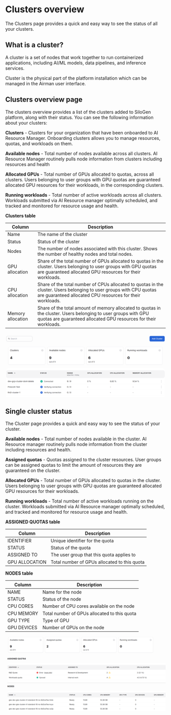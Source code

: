# Clusters overview

The Clusters page provides a quick and easy way to see the status of all your clusters.

## What is a cluster?

A cluster is a set of nodes that work together to run containerized applications, including AI/ML models, data pipelines, and inference services.

Cluster is the physical part of the platform installation which can be managed in the Airman user interface.

## Clusters overview page
The clusters overview provides a list of the clusters added to SiloGen platform, along with their status. You can see the following information about your clusters:

**Clusters** - Clusters for your organization that have been onboarded to AI Resource Manager. Onboarding clusters allows you to manage resources, quotas, and workloads on them.

**Available nodes** - Total number of nodes available across all clusters. AI Resource Manager routinely pulls node information from clusters including resources and health

**Allocated GPUs** - Total number of GPUs allocated to quotas, across all clusters. Users belonging to user groups with GPU quotas are guaranteed allocated GPU resources for their workloads, in the corresponding clusters.

**Running workloads** - Total number of active workloads across all clusters. Workloads submitted via AI Resource manager optimally scheduled, and tracked and monitored for resource usage and health.

**Clusters table**

| Column      | Description |
| ----------- | ----------- |
| Name      | The name of the cluster       |
| Status   |  Status of the cluster |
| Nodes          |   The number of nodes associated with this cluster. Shows the number of healthy nodes and total nodes.          |
| GPU allocation   | Share of the total number of GPUs allocated to quotas in the cluster. Users belonging to user groups with GPU quotas are guaranteed allocated GPU resources for their workloads.       |
| CPU allocation   | Share of the total number of CPUs allocated to quotas in the cluster. Users belonging to user groups with CPU quotas are guaranteed allocated CPU resources for their workloads.        |
| Memory allocation   | Share of the total amount of memory allocated to quotas in the cluster. Users belonging to user groups with GPU quotas are guaranteed allocated GPU resources for their workloads.        |


![A diagram of the clusters page.](./view-clusters.png)

## Single cluster status

The Cluster page provides a quick and easy way to see the status of your cluster.

**Available nodes** - Total number of nodes available in the cluster. AI Resource manager routinely pulls node information from the cluster including resources and health.

**Assigned quotas** - Quotas assigned to the cluster resources. User groups can be assigned quotas to limit the amount of resources they are guaranteed on the cluster.

**Allocated GPUs** - Total number of GPUs allocated to quotas in the cluster. Users belonging to user groups with GPU quotas are guaranteed allocated GPU resources for their workloads.

**Running workloads** - Total number of active workloads running on the cluster. Workloads submitted via AI Resource manager optimally scheduled, and tracked and monitored for resource usage and health.

**ASSIGNED QUOTAS table**

| Column      | Description |
| ----------- | ----------- |
| IDENTIFIER      | Unique identifier for the quota       |
| STATUS   |  Status of the quota|
| ASSIGNED TO          |   The user group that this quota applies to          |
| GPU ALLOCATION   | Total number of GPUs allocated to this quota        |

**NODES table**

| Column      | Description |
| ----------- | ----------- |
| NAME      | Name for the node       |
| STATUS   |  Status of the node |
| CPU CORES          |   Number of CPU cores available on the node          |
| CPU MEMORY   | Total number of GPUs allocated to this quota        |
| GPU TYPE   | Type of GPU        |
| GPU DEVICES   | Number of GPUs on the node        |

![A diagram of the single cluster page.](./view-single-cluster.png)
